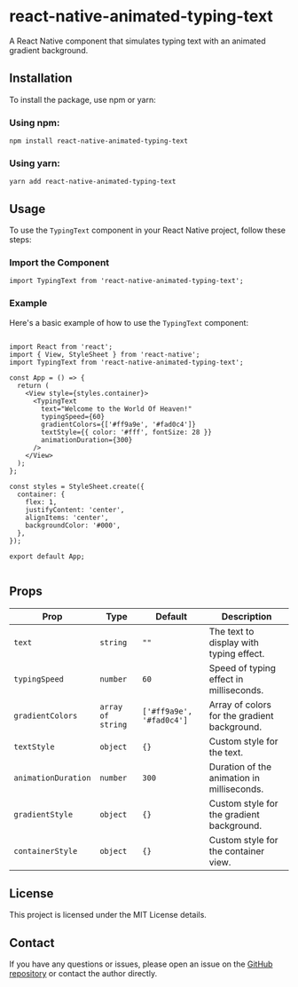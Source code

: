 <!DOCTYPE html>
<html lang="en">
<head>
  <meta charset="UTF-8">
  <meta name="viewport" content="width=device-width, initial-scale=1.0">  
</head>
<body>

  <h1>react-native-animated-typing-text</h1>
  <p>A React Native component that simulates typing text with an animated gradient background.</p>

  <h2>Installation</h2>
  <p>To install the package, use npm or yarn:</p>

  <h3>Using npm:</h3>
  <pre><code>npm install react-native-animated-typing-text</code></pre>

  <h3>Using yarn:</h3>
  <pre><code>yarn add react-native-animated-typing-text</code></pre>

  <h2>Usage</h2>
  <p>To use the <code>TypingText</code> component in your React Native project, follow these steps:</p>

  <h3>Import the Component</h3>
  <pre><code>import TypingText from 'react-native-animated-typing-text';</code></pre>

  <h3>Example</h3>
  <p>Here's a basic example of how to use the <code>TypingText</code> component:</p>

  <pre><code>
import React from 'react';
import { View, StyleSheet } from 'react-native';
import TypingText from 'react-native-animated-typing-text';

const App = () => {
  return (
    &lt;View style={styles.container}&gt;
      &lt;TypingText
        text="Welcome to the World Of Heaven!"
        typingSpeed={60}
        gradientColors={['#ff9a9e', '#fad0c4']}
        textStyle={{ color: '#fff', fontSize: 28 }}
        animationDuration={300}
      /&gt;
    &lt;/View&gt;
  );
};

const styles = StyleSheet.create({
  container: {
    flex: 1,
    justifyContent: 'center',
    alignItems: 'center',
    backgroundColor: '#000',
  },
});

export default App;
  </code></pre>

  <h2>Props</h2>
  <table>
    <thead>
      <tr>
        <th>Prop</th>
        <th>Type</th>
        <th>Default</th>
        <th>Description</th>
      </tr>
    </thead>
    <tbody>
      <tr>
        <td><code>text</code></td>
        <td><code>string</code></td>
        <td><code>""</code></td>
        <td>The text to display with typing effect.</td>
      </tr>
      <tr>
        <td><code>typingSpeed</code></td>
        <td><code>number</code></td>
        <td><code>60</code></td>
        <td>Speed of typing effect in milliseconds.</td>
      </tr>
      <tr>
        <td><code>gradientColors</code></td>
        <td><code>array of string</code></td>
        <td><code>['#ff9a9e', '#fad0c4']</code></td>
        <td>Array of colors for the gradient background.</td>
      </tr>
      <tr>
        <td><code>textStyle</code></td>
        <td><code>object</code></td>
        <td><code>{}</code></td>
        <td>Custom style for the text.</td>
      </tr>
      <tr>
        <td><code>animationDuration</code></td>
        <td><code>number</code></td>
        <td><code>300</code></td>
        <td>Duration of the animation in milliseconds.</td>
      </tr>
      <tr>
        <td><code>gradientStyle</code></td>
        <td><code>object</code></td>
        <td><code>{}</code></td>
        <td>Custom style for the gradient background.</td>
      </tr>
      <tr>
        <td><code>containerStyle</code></td>
        <td><code>object</code></td>
        <td><code>{}</code></td>
        <td>Custom style for the container view.</td>
      </tr>
    </tbody>
  </table>

  <h2>License</h2>
  <p>This project is licensed under the MIT License details.</p>

  <h2>Contact</h2>
  <p>If you have any questions or issues, please open an issue on the <a href="https://github.com/mehuljetani/react-native-animated-typing-text/issues">GitHub repository</a> or contact the author directly.</p>

</body>
</html>

